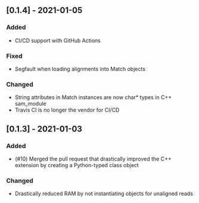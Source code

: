## [0.1.4] - 2021-01-05

### Added
- CI/CD support with GitHub Actions

### Fixed
- Segfault when loading alignments into Match objects

### Changed
- String attributes in Match instances are now char* types in C++ sam_module
- Travis CI is no longer the vendor for CI/CD

## [0.1.3] - 2021-01-03

### Added

- (#10) Merged the pull request that drastically improved the C++ extension by creating a Python-typed class object

### Changed
- Drastically reduced RAM by not instantiating objects for unaligned reads
